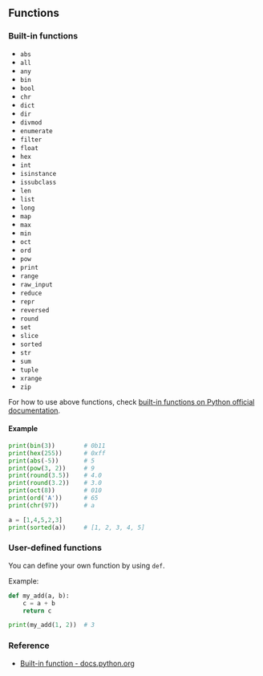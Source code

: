 ## Functions

### Built-in functions

* `abs`
* `all`
* `any`
* `bin`
* `bool`
* `chr`
* `dict`
* `dir`
* `divmod`
* `enumerate`
* `filter`
* `float`
* `hex`
* `int`
* `isinstance`
* `issubclass`
* `len`
* `list`
* `long`
* `map`
* `max`
* `min`
* `oct`
* `ord`
* `pow`
* `print`
* `range`
* `raw_input`
* `reduce`
* `repr`
* `reversed`
* `round`
* `set`
* `slice`
* `sorted`
* `str`
* `sum`
* `tuple`
* `xrange`
* `zip`

For how to use above functions, check [built-in functions on Python official documentation](https://docs.python.org/3/library/functions.html).

#### Example

```python
print(bin(3))        # 0b11
print(hex(255))      # 0xff
print(abs(-5))       # 5
print(pow(3, 2))     # 9
print(round(3.5))    # 4.0
print(round(3.2))    # 3.0
print(oct(8))        # 010
print(ord('A'))      # 65
print(chr(97))       # a

a = [1,4,5,2,3]
print(sorted(a))     # [1, 2, 3, 4, 5]
```

### User-defined functions

You can define your own function by using `def`.

Example:

```python
def my_add(a, b):
    c = a + b
    return c

print(my_add(1, 2))  # 3
```


### Reference

* [Built-in function - docs.python.org](https://docs.python.org/3/library/functions.html)
